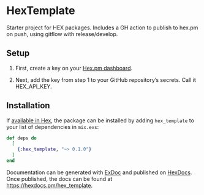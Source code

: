 # HexTemplate

Starter project for HEX packages. Includes a GH action to publish to hex.pm on push, using gitflow with release/develop.

## Setup

1. First, create a key on your [Hex.pm dashboard](https://hex.pm/dashboard/keys).

2. Next, add the key from step 1 to your GitHub repository’s secrets. Call it HEX_API_KEY.

## Installation

If [available in Hex](https://hex.pm/docs/publish), the package can be installed
by adding `hex_template` to your list of dependencies in `mix.exs`:

```elixir
def deps do
  [
    {:hex_template, "~> 0.1.0"}
  ]
end
```

Documentation can be generated with [ExDoc](https://github.com/elixir-lang/ex_doc)
and published on [HexDocs](https://hexdocs.pm). Once published, the docs can
be found at <https://hexdocs.pm/hex_template>.

